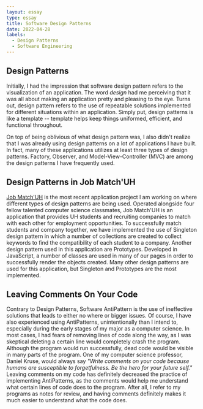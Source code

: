 ```yaml
---
layout: essay
type: essay
title: Software Design Patterns
date: 2022-04-28
labels:
  - Design Patterns
  - Software Engineering
---
```


## Design Patterns
Initially, I had the impression that software design pattern refers to the visualization of an application. The word *design* had me perceiving that it was all about making an application pretty and pleasing to the eye. Turns out, design pattern refers to the use of repeatable solutions implemented for different situations within an application. Simply put, design patterns is like a template -- template helps keep things uniformed, efficient, and functional throughout.

On top of being oblivious of what design pattern was, I also didn't realize that I was already using design patterns on a lot of applications I have built. In fact, many of these applications utilizes at least three types of design patterns. Factory, Observer, and Model-View-Controller (MVC) are among the design patterns I have frequently used.

## Design Patterns in Job Match'UH
[Job Match'UH](https://github.com/Job-Match-UH) is the most recent application project I am working on where different types of design patterns are being used. Operated alongside four fellow talented computer science classmates, Job Match'UH is an application that provides UH students and recruiting companies to match with each other for employment opportunities. To successfully match students and company together, we have implemented the use of Singleton design pattern in which a number of collections are created to collect keywords to find the compatibility of each student to a company. Another design pattern used in this application are Prototypes. Developed in JavaScript, a number of classes are used in many of our pages in order to successfully render the objects created. Many other design patterns are used for this application, but Singleton and Prototypes are the most implemented.

## Leaving Comments On Your Code
Contrary to Design Patterns, Software AntiPattern is the use of ineffective solutions that leads to either no where or bigger issues. Of course, I have also experienced using AntiPatterns, unintentionally than I intend to, especially during the early stages of my major as a computer science. In most cases, I had fears of removing lines of code along the way, as I was skeptical deleting a certain line would completely crash the program. Although the program would run successfully, dead code would be visible in many parts of the program. One of my computer science professor, Daniel Kruse, would always say *"Write comments on your code because humans are susceptible to forgetfulness. Be the hero for your future self."* Leaving comments on my code has definitely decreased the practice of implementing AntiPatterns, as the comments would help me understand what certain lines of code does to the program. After all, I refer to my programs as notes for review, and having comments definitely makes it much easier to understand what the code does.

